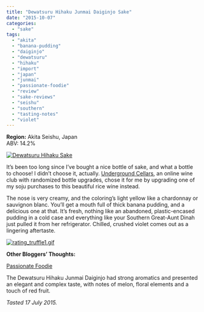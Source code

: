 ```yaml
---
title: "Dewatsuru Hihaku Junmai Daiginjo Sake"
date: "2015-10-07"
categories: 
  - "sake"
tags: 
  - "akita"
  - "banana-pudding"
  - "daiginjo"
  - "dewatsuru"
  - "hihaku"
  - "import"
  - "japan"
  - "junmai"
  - "passionate-foodie"
  - "review"
  - "sake-reviews"
  - "seishu"
  - "southern"
  - "tasting-notes"
  - "violet"
---
```


**Region:** Akita Seishu, Japan\
ABV: 14.2%

[![Dewatsuru Hihaku Sake](http://s3.amazonaws.com/thegourmez-wpmedia/2015/08/Dewatsuru-Hihaku-Sake-390x500.jpg)](http://s3.amazonaws.com/thegourmez-wpmedia/2015/08/Dewatsuru-Hihaku-Sake.jpg)

It’s been too long since I’ve bought a nice bottle of sake, and what a bottle to choose! I didn’t choose it, actually. [Underground Cellars](http://thegourmez.com/2015/03/06/underground-cellar/), an online wine club with randomized bottle upgrades, chose it for me by upgrading one of my soju purchases to this beautiful rice wine instead.

The nose is very creamy, and the coloring’s light yellow like a chardonnay or sauvignon blanc. You’ll get a mouth full of thick banana pudding, and a delicious one at that. It’s fresh, nothing like an abandoned, plastic-encased pudding in a cold case and everything like your Southern Great-Aunt Dinah just pulled it from her refrigerator. Chilled, crushed violet comes out as a lingering aftertaste.

[![rating_truffle1.gif](http://s3.amazonaws.com/thegourmez-wpmedia/2015/01/rating_truffle1.gif)](http://s3.amazonaws.com/thegourmez-wpmedia/2015/01/rating_truffle1.gif)

**Other Bloggers’ Thoughts:**

[Passionate Foodie](http://passionatefoodie.blogspot.com/2012/06/sipping-sake-recommendations-reviews.html)

The Dewatsuru Hihaku Junmai Daiginjo had strong aromatics and presented an elegant and complex taste, with notes of melon, floral elements and a touch of red fruit.

_Tasted 17 July 2015._
